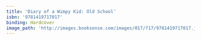 ```yaml
---
title: 'Diary of a Wimpy Kid: Old School'
isbn: '9781419717017'
binding: Hardcover
image_path: 'http://images.booksense.com/images/017/717/9781419717017.jpg'
---
```



